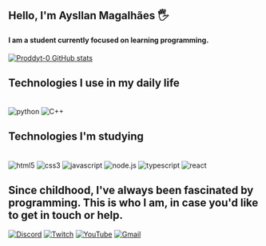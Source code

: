 
## Hello, I'm Aysllan Magalhães 🖐️

#### I am a student currently focused on learning programming.

[![Proddyt-0 GitHub stats](https://github-readme-stats.vercel.app/api?username=Proddy-0&show_icons=true&theme=dark#gh-dark-mode-only)](https://github.com/Proddy-0)

## Technologies I use in my daily life



<div style= "display: inline_block"><br/>
    <img align = "center" alt= "python" src="https://img.shields.io/badge/Python-14354C?style=for-the-badge&logo=python&logoColor=white" />
    <img align = "center" alt= "C++" src="https://img.shields.io/badge/C%2B%2B-00599C?style=for-the-badge&logo=c%2B%2B&logoColor=white" />
    </div>

## Technologies I'm studying

<div style= "display: inline_block"><br/>
<img align = "center" alt= "html5" src="https://img.shields.io/badge/HTML5-E34F26?style=for-the-badge&logo=html5&logoColor=white" />
<img align = "center" alt= "css3" src="https://img.shields.io/badge/CSS3-1572B6?style=for-the-badge&logo=css3&logoColor=white" />
<img align = "center" alt= "javascript" src="https://img.shields.io/badge/JavaScript-323330?style=for-the-badge&logo=javascript&logoColor=F7DF1E" />
<img align = "center" alt= "node.js" src="https://img.shields.io/badge/Node.js-43853D?style=for-the-badge&logo=node.js&logoColor=white" />
<img align = "center" alt= "typescript" src="https://img.shields.io/badge/TypeScript-007ACC?style=for-the-badge&logo=typescript&logoColor=white" />
<img align = "center" alt= "react" src="https://img.shields.io/badge/React-20232A?style=for-the-badge&logo=react&logoColor=61DAFBe" />
    
## Since childhood, I've always been fascinated by programming. This is who I am, in case you'd like to get in touch or help.

[![Discord](https://img.shields.io/badge/Discord-7289DA?style=for-the-badge&logo=discord&logoColor=white)](https://discord.com/users/593918715255455795)
[![Twitch](https://img.shields.io/badge/Twitch-9146FF?style=for-the-badge&logo=twitch&logoColor=white)](https://www.twitch.tv/proddyt)
[![YouTube](https://img.shields.io/badge/YouTube-FF0000?style=for-the-badge&logo=youtube&logoColor=white)](https://www.youtube.com/@proddyt4205)
[![Gmail](https://img.shields.io/badge/Gmail-D14836?style=for-the-badge&logo=gmail&logoColor=white)](https://aysllanaas@gmail.com)


<!--
[![Linkedin](https://img.shields.io/badge/LinkedIn-0077B5?style=for-the-badge&logo=linkedin&logoColor=white)](ttps://discord.com/users/593918715255455795)

-->

